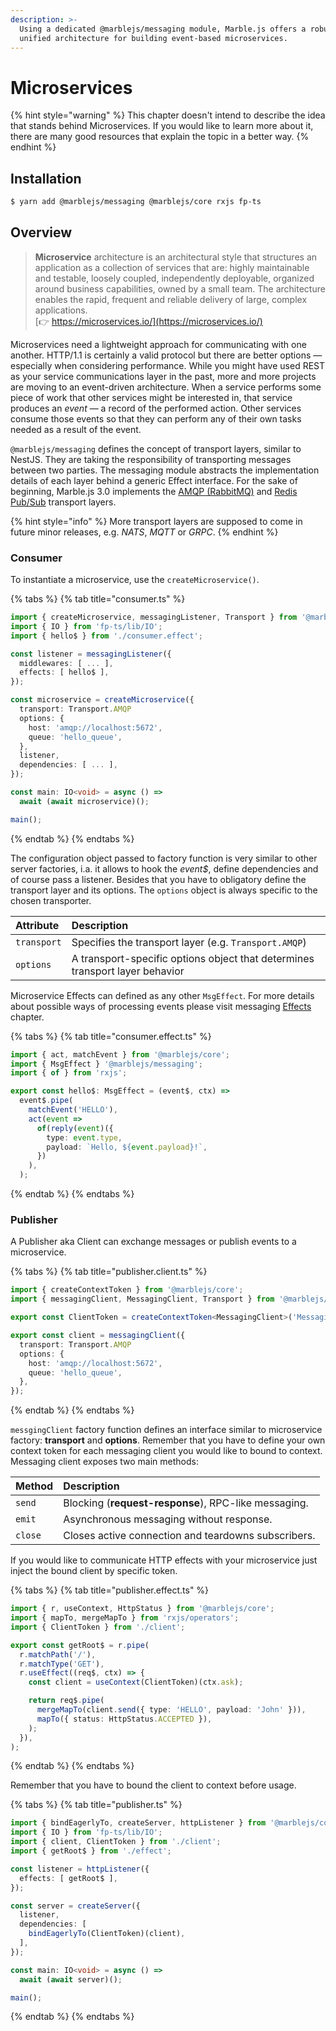 ```yaml
---
description: >-
  Using a dedicated @marblejs/messaging module, Marble.js offers a robust and
  unified architecture for building event-based microservices.
---
```


# Microservices

{% hint style="warning" %}
This chapter doesn't intend to describe the idea that stands behind Microservices. If you would like to learn more about it, there are many good resources that explain the topic in a better way.
{% endhint %}

## Installation

```bash
$ yarn add @marblejs/messaging @marblejs/core rxjs fp-ts
```

## **Overview**

> **Microservice** architecture is an architectural style that structures an application as a collection of services that are: highly maintainable and testable, loosely coupled, independently deployable, organized around business capabilities, owned by a small team. The architecture enables the rapid, frequent and reliable delivery of large, complex applications.  
> [👉 https://microservices.io/](https://microservices.io/)

Microservices need a lightweight approach for communicating with one another. HTTP/1.1 is certainly a valid protocol but there are better options — especially when considering performance. While you might have used REST as your service communications layer in the past, more and more projects are moving to an event-driven architecture. When a service performs some piece of work that other services might be interested in, that service produces an _event_ — a record of the performed action. Other services consume those events so that they can perform any of their own tasks needed as a result of the event.

`@marblejs/messaging` defines the concept of transport layers, similar to NestJS. They are taking the responsibility of transporting messages between two parties. The messaging module abstracts the implementation details of each layer behind a generic Effect interface. For the sake of beginning, Marble.js 3.0 implements the [AMQP \(RabbitMQ\)](rabbitmq.md) and [Redis Pub/Sub](redis-pub-sub.md) transport layers.

{% hint style="info" %}
More transport layers are supposed to come in future minor releases, e.g. _NATS_, _MQTT_ or _GRPC_.
{% endhint %}

### Consumer

To instantiate a microservice, use the `createMicroservice()`.

{% tabs %}
{% tab title="consumer.ts" %}
```typescript
import { createMicroservice, messagingListener, Transport } from '@marblejs/messaging';
import { IO } from 'fp-ts/lib/IO';
import { hello$ } from './consumer.effect';

const listener = messagingListener({
  middlewares: [ ... ],
  effects: [ hello$ ],
});

const microservice = createMicroservice({
  transport: Transport.AMQP
  options: {
    host: 'amqp://localhost:5672',
    queue: 'hello_queue',
  },
  listener,
  dependencies: [ ... ],
});

const main: IO<void> = async () =>
  await (await microservice)();

main();
```
{% endtab %}
{% endtabs %}

The configuration object passed to factory function is very similar to other server factories, i.a. it allows to hook the _event$_, define dependencies and of course pass a listener. Besides that you have to obligatory define the transport layer and its options. The `options` object is always specific to the chosen transporter.

| Attribute | Description |
| :--- | :--- |
| `transport` | Specifies the transport layer \(e.g. `Transport.AMQP`\) |
| `options` | A transport-specific options object that determines transport layer behavior |

Microservice Effects can defined as any other `MsgEffect`. For more details about possible ways of processing events please visit messaging [Effects](../core-concepts/effects.md) chapter.

{% tabs %}
{% tab title="consumer.effect.ts" %}
```typescript
import { act, matchEvent } from '@marblejs/core';
import { MsgEffect } '@marblejs/messaging';
import { of } from 'rxjs';

export const hello$: MsgEffect = (event$, ctx) =>
  event$.pipe(
    matchEvent('HELLO'),
    act(event =>
      of(reply(event)({
        type: event.type,
        payload: `Hello, ${event.payload}!`,
      })
    ),
  );
```
{% endtab %}
{% endtabs %}

### Publisher

A Publisher aka Client can exchange messages or publish events to a microservice.

{% tabs %}
{% tab title="publisher.client.ts" %}
```typescript
import { createContextToken } from '@marblejs/core';
import { messagingClient, MessagingClient, Transport } from '@marblejs/messaging';

export const ClientToken = createContextToken<MessagingClient>('MessagingClient');

export const client = messagingClient({
  transport: Transport.AMQP
  options: {
    host: 'amqp://localhost:5672',
    queue: 'hello_queue',
  },
});
```

>
{% endtab %}
{% endtabs %}

`messgingClient` factory function defines an interface similar to microservice factory: **transport** and **options**. Remember that you have to define your own context token for each messaging client you would like to bound to context. Messaging client exposes two main methods:

| Method | Description |
| :--- | :--- |
| `send` | Blocking \(**request-response**\), RPC-like messaging. |
| `emit` | Asynchronous messaging without response. |
| `close` | Closes active connection and teardowns subscribers. |

If you would like to communicate HTTP effects with your microservice just inject the bound client by specific token.

{% tabs %}
{% tab title="publisher.effect.ts" %}
```typescript
import { r, useContext, HttpStatus } from '@marblejs/core';
import { mapTo, mergeMapTo } from 'rxjs/operators';
import { ClientToken } from './client';

export const getRoot$ = r.pipe(
  r.matchPath('/'),
  r.matchType('GET'),
  r.useEffect((req$, ctx) => {
    const client = useContext(ClientToken)(ctx.ask);

    return req$.pipe(
      mergeMapTo(client.send({ type: 'HELLO', payload: 'John' })),
      mapTo({ status: HttpStatus.ACCEPTED }),
    );
  }),
);
```
{% endtab %}
{% endtabs %}

Remember that you have to bound the client to context before usage.

{% tabs %}
{% tab title="publisher.ts" %}
```typescript
import { bindEagerlyTo, createServer, httpListener } from '@marblejs/core';
import { IO } from 'fp-ts/lib/IO';
import { client, ClientToken } from './client';
import { getRoot$ } from './effect';

const listener = httpListener({
  effects: [ getRoot$ ],
});

const server = createServer({
  listener,
  dependencies: [
    bindEagerlyTo(ClientToken)(client),
  ],
});

const main: IO<void> = async () =>
  await (await server)();

main();
```
{% endtab %}
{% endtabs %}

